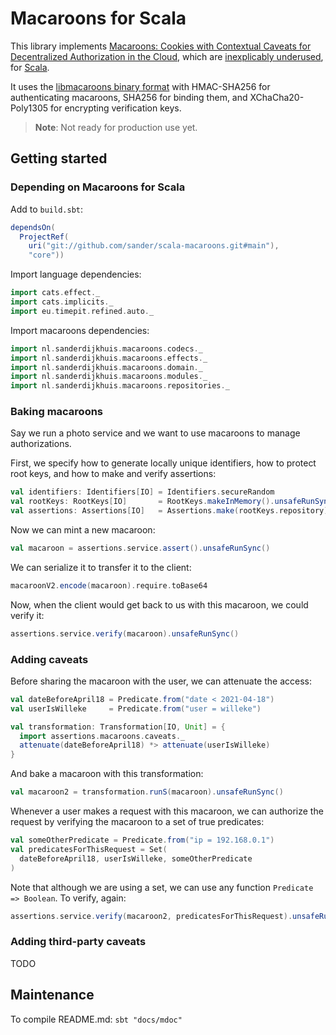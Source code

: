 # Macaroons for Scala

This library implements [Macaroons: Cookies with Contextual Caveats for Decentralized Authorization in the Cloud](https://research.google/pubs/pub41892/), which are [inexplicably underused](https://latacora.micro.blog/a-childs-garden/), for [Scala](https://www.scala-lang.org/).

It uses the [libmacaroons binary format](https://github.com/rescrv/libmacaroons/blob/master/doc/format.txt) with HMAC-SHA256 for authenticating macaroons, SHA256 for binding them, and XChaCha20-Poly1305 for encrypting verification keys.

> **Note**: Not ready for production use yet.

## Getting started

### Depending on Macaroons for Scala

Add to `build.sbt`:

```scala
dependsOn(
  ProjectRef(
    uri("git://github.com/sander/scala-macaroons.git#main"),
    "core"))
```

Import language dependencies:

```scala mdoc
import cats.effect._
import cats.implicits._
import eu.timepit.refined.auto._
```

Import macaroons dependencies:

```scala mdoc
import nl.sanderdijkhuis.macaroons.codecs._
import nl.sanderdijkhuis.macaroons.effects._
import nl.sanderdijkhuis.macaroons.domain._
import nl.sanderdijkhuis.macaroons.modules._
import nl.sanderdijkhuis.macaroons.repositories._
```

### Baking macaroons

Say we run a photo service and we want to use macaroons to manage authorizations.

First, we specify how to generate locally unique identifiers, how to protect root keys, and how to make and verify assertions:

```scala mdoc:silent
val identifiers: Identifiers[IO] = Identifiers.secureRandom
val rootKeys: RootKeys[IO]       = RootKeys.makeInMemory().unsafeRunSync()
val assertions: Assertions[IO]   = Assertions.make(rootKeys.repository)
```

Now we can mint a new macaroon:

```scala mdoc
val macaroon = assertions.service.assert().unsafeRunSync()
```

We can serialize it to transfer it to the client:

```scala mdoc
macaroonV2.encode(macaroon).require.toBase64
```

Now, when the client would get back to us with this macaroon, we could verify it:

```scala mdoc
assertions.service.verify(macaroon).unsafeRunSync()
```

### Adding caveats

Before sharing the macaroon with the user, we can attenuate the access:

```scala mdoc:silent
val dateBeforeApril18 = Predicate.from("date < 2021-04-18")
val userIsWilleke     = Predicate.from("user = willeke")

val transformation: Transformation[IO, Unit] = {
  import assertions.macaroons.caveats._
  attenuate(dateBeforeApril18) *> attenuate(userIsWilleke)
}
```

And bake a macaroon with this transformation:

```scala mdoc
val macaroon2 = transformation.runS(macaroon).unsafeRunSync()
```

Whenever a user makes a request with this macaroon, we can authorize the request by verifying the macaroon to a set of true predicates:

```scala mdoc:silent
val someOtherPredicate = Predicate.from("ip = 192.168.0.1")
val predicatesForThisRequest = Set(
  dateBeforeApril18, userIsWilleke, someOtherPredicate
)
```

Note that although we are using a set, we can use any function `Predicate => Boolean`. To verify, again:

```scala mdoc
assertions.service.verify(macaroon2, predicatesForThisRequest).unsafeRunSync()
```

### Adding third-party caveats

TODO

## Maintenance

To compile README.md: `sbt "docs/mdoc"`
